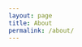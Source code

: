 ```yaml
---
layout: page
title: About
permalink: /about/
---
```


<!-- I am Garima Jain. I am currently pursuing M.Tech in AI from University of Hyderabad. I am doing research 
work in Natural Language Processing. -->

<!--This is the base Jekyll theme. You can find out more info about customizing your Jekyll theme, as well as basic Jekyll usage documentation at [jekyllrb.com](https://jekyllrb.com/)-->

<!--You can find the source code for Minima at GitHub:-->
<!--[jekyll][jekyll-organization] /-->
<!--[minima](https://github.com/jekyll/minima)-->

<!--You can find the source code for Jekyll at GitHub:-->
<!--[jekyll][jekyll-organization] /-->
<!--[jekyll](https://github.com/jekyll/jekyll)-->


[jekyll-organization]: https://github.com/jekyll
